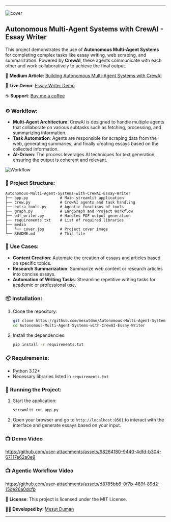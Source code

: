 
---

![cover](https://github.com/user-attachments/assets/cd0f2643-33fa-46e8-a36d-d8ce7f1786d8)


## Autonomous Multi-Agent Systems with CrewAI - Essay Writer

This project demonstrates the use of **Autonomous Multi-Agent Systems** for completing complex tasks like essay writing, web scraping, and summarization. Powered by **CrewAI**, these agents communicate with each other and work collaboratively to achieve the final output.

📄 **Medium Article**: [Building Autonomous Multi-Agent Systems with CrewAI](https://dumanmesut.medium.com/building-autonomous-multi-agent-systems-with-crewai-1a3b3a348271) 

🚀 **Live Demo**: [Essay Writer Demo](https://multi-agent-essay-writer.streamlit.app/)

☕ **Support**: [Buy me a coffee](https://buymeacoffee.com/mesutduman)


### ⚙️ **Workflow**:
- **Multi-Agent Architecture**: CrewAI is designed to handle multiple agents that collaborate on various subtasks such as fetching, processing, and summarizing information.
- **Task Automation**: Agents are responsible for scraping data from the web, generating summaries, and finally creating essays based on the collected information.
- **AI-Driven**: The process leverages AI techniques for text generation, ensuring the output is coherent and relevant.

![Workflow](https://github.com/user-attachments/assets/06902444-7068-4d7c-9e4d-400897adc057)


### 📂 **Project Structure**:
```
Autonomous-Multi-Agent-Systems-with-CrewAI-Essay-Writer
├── app.py              # Main streamlit application
├── crew.py             # CrewAI agents and task handling
├── extra_tools.py      # Agentic functions of tools
├── graph.py            # LangGraph and Project Workflow
├── pdf_writer.py       # Handles PDF output generation
├── requirements.txt    # List of required libraries
├── media
│   └── cover.jpg       # Project cover image
└── README.md           # This file
```

### 🎯 **Use Cases**:
- **Content Creation**: Automate the creation of essays and articles based on specific topics.
- **Research Summarization**: Summarize web content or research articles into concise essays.
- **Automation of Writing Tasks**: Streamline repetitive writing tasks for academic or professional use.

### 📦 **Installation**:
1. Clone the repository:
   ```bash
   git clone https://github.com/mesutdmn/Autonomous-Multi-Agent-Systems-with-CrewAI-Essay-Writer.git
   cd Autonomous-Multi-Agent-Systems-with-CrewAI-Essay-Writer
   ```
2. Install the dependencies:
   ```bash
   pip install -r requirements.txt
   ```

### 📋 **Requirements**:
- Python 3.12+
- Necessary libraries listed in `requirements.txt`

### 🚀 **Running the Project**:
1. Start the application:
   ```bash
   streamlit run app.py
   ```
2. Open your browser and go to `http://localhost:8501` to interact with the interface and generate essays based on your input.


### 📺 **Demo Video**

https://github.com/user-attachments/assets/98264180-9440-4dfd-b304-67117e62a0e9


### 📺 **Agentic Workflow Video**

https://github.com/user-attachments/assets/d8785bb6-0f7b-489f-89d2-15de26a0dcfb

📄 **License**: This project is licensed under the MIT License.

👨‍💻 **Developed by**: [Mesut Duman](https://www.linkedin.com/in/mesut-duman/)

---
